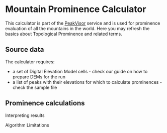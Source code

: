 # Mountain Prominence Calculator

This calculator is part of the [PeakVisor](https://peakvisor.com/) service and is used for prominence evaluation of all the mountains in the world. Here you may refresh the basics about Topological Prominence and related terms.

## Source data

The calculator requires:
* a set of Digital Elevation Model cells - check our guide on how to prepare DEMs for the run
* a list of peaks with their elevations for which to calculate prominences - check the sample file

## Prominence calculations

Interpreting results

Algorithm Limitations
